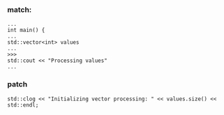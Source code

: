 ### match:
```
...
int main() {
...
std::vector<int> values
...
>>>
std::cout << "Processing values"
...
```

### patch
```
std::clog << "Initializing vector processing: " << values.size() << std::endl;
```